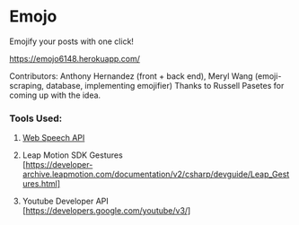 # Emojo


Emojify your posts with one click!


https://emojo6148.herokuapp.com/ 


Contributors: Anthony Hernandez (front + back end), Meryl Wang (emoji-scraping, database, implementing emojifier)
Thanks to Russell Pasetes for coming up with the idea. 


### Tools Used: 
1. [Web Speech API](https://developers.google.com/web/updates/2013/01/Voice-Driven-Web-Apps-Introduction-to-the-Web-Speech-API)


    
2. Leap Motion SDK Gestures  
    [https://developer-archive.leapmotion.com/documentation/v2/csharp/devguide/Leap_Gestures.html]  
3. Youtube Developer API  
    [https://developers.google.com/youtube/v3/]  
